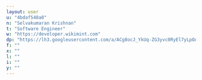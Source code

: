 ```yaml
---
layout: user
u: "4bdaf548a8"
n: "Selvakumaran Krishnan"
t: "Software Engineer"
w: "https://developer.wikimint.com"
dp: "https://lh3.googleusercontent.com/a/ACg8ocJ_YkUq-ZG3yvc0RyEl7yLpOAa0m_RqYqT49LPKfeK2r915yA=s96-c"
f: ""
x: ""
l: ""
i: ""
y: ""
---
```


